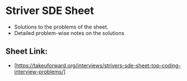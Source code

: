 # Striver SDE Sheet 

- Solutions to the problems of the sheet.
- Detailed problem-wise notes on the solutions  


## Sheet Link: 

- [https://takeuforward.org/interviews/strivers-sde-sheet-top-coding-interview-problems/]